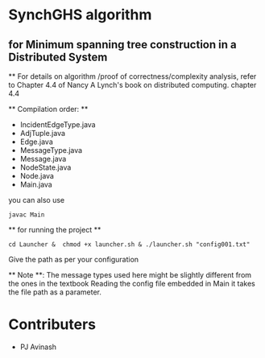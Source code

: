 # SynchGHS algorithm 
## for Minimum spanning tree construction in a Distributed System

**  For details on algorithm /proof of correctness/complexity analysis, refer to Chapter 4.4 of Nancy A Lynch's book on distributed computing. chapter 4.4

** Compilation order: **
- IncidentEdgeType.java
- AdjTuple.java
- Edge.java
- MessageType.java
- Message.java
- NodeState.java
- Node.java
- Main.java

you can also use 
```
javac Main
```
** for running the project ** 
```
cd Launcher &  chmod +x launcher.sh & ./launcher.sh "config001.txt"
```
Give the path as per your configuration

** Note **: The message types used here might be slightly different from the ones in the textbook 
Reading the config file embedded in Main it takes the file path as a parameter.

# Contributers
- PJ Avinash 





